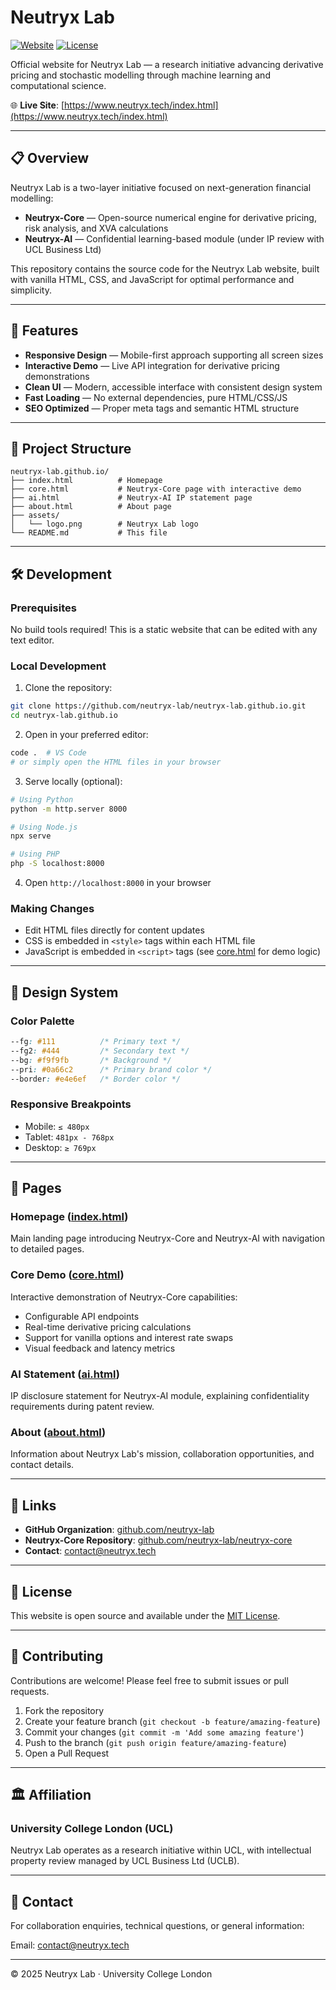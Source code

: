 # Neutryx Lab

[![Website](https://img.shields.io/website?url=https%3A%2F%2Fneutryx-lab.github.io)](https://neutryx-lab.github.io)
[![License](https://img.shields.io/badge/license-MIT-blue.svg)](LICENSE)

Official website for Neutryx Lab — a research initiative advancing derivative pricing and stochastic modelling through machine learning and computational science.

🌐 **Live Site**: [https://www.neutryx.tech/index.html](https://www.neutryx.tech/index.html)

---

## 📋 Overview

Neutryx Lab is a two-layer initiative focused on next-generation financial modelling:

- **Neutryx-Core** — Open-source numerical engine for derivative pricing, risk analysis, and XVA calculations
- **Neutryx-AI** — Confidential learning-based module (under IP review with UCL Business Ltd)

This repository contains the source code for the Neutryx Lab website, built with vanilla HTML, CSS, and JavaScript for optimal performance and simplicity.

---

## 🚀 Features

- **Responsive Design** — Mobile-first approach supporting all screen sizes
- **Interactive Demo** — Live API integration for derivative pricing demonstrations
- **Clean UI** — Modern, accessible interface with consistent design system
- **Fast Loading** — No external dependencies, pure HTML/CSS/JS
- **SEO Optimized** — Proper meta tags and semantic HTML structure

---

## 📁 Project Structure

```text
neutryx-lab.github.io/
├── index.html          # Homepage
├── core.html           # Neutryx-Core page with interactive demo
├── ai.html             # Neutryx-AI IP statement page
├── about.html          # About page
├── assets/
│   └── logo.png        # Neutryx Lab logo
└── README.md           # This file
```

---

## 🛠️ Development

### Prerequisites

No build tools required! This is a static website that can be edited with any text editor.

### Local Development

1. Clone the repository:

```bash
git clone https://github.com/neutryx-lab/neutryx-lab.github.io.git
cd neutryx-lab.github.io
```

2. Open in your preferred editor:

```bash
code .  # VS Code
# or simply open the HTML files in your browser
```

3. Serve locally (optional):

```bash
# Using Python
python -m http.server 8000

# Using Node.js
npx serve

# Using PHP
php -S localhost:8000
```

4. Open `http://localhost:8000` in your browser

### Making Changes

- Edit HTML files directly for content updates
- CSS is embedded in `<style>` tags within each HTML file
- JavaScript is embedded in `<script>` tags (see [core.html](core.html) for demo logic)

---

## 🎨 Design System

### Color Palette

```css
--fg: #111          /* Primary text */
--fg2: #444         /* Secondary text */
--bg: #f9f9fb       /* Background */
--pri: #0a66c2      /* Primary brand color */
--border: #e4e6ef   /* Border color */
```

### Responsive Breakpoints

- Mobile: `≤ 480px`
- Tablet: `481px - 768px`
- Desktop: `≥ 769px`

---

## 📄 Pages

### Homepage ([index.html](index.html))

Main landing page introducing Neutryx-Core and Neutryx-AI with navigation to detailed pages.

### Core Demo ([core.html](core.html))

Interactive demonstration of Neutryx-Core capabilities:

- Configurable API endpoints
- Real-time derivative pricing calculations
- Support for vanilla options and interest rate swaps
- Visual feedback and latency metrics

### AI Statement ([ai.html](ai.html))

IP disclosure statement for Neutryx-AI module, explaining confidentiality requirements during patent review.

### About ([about.html](about.html))

Information about Neutryx Lab's mission, collaboration opportunities, and contact details.

---

## 🔗 Links

- **GitHub Organization**: [github.com/neutryx-lab](https://github.com/neutryx-lab)
- **Neutryx-Core Repository**: [github.com/neutryx-lab/neutryx-core](https://github.com/neutryx-lab/neutryx-core)
- **Contact**: [contact@neutryx.tech](mailto:contact@neutryx.tech)

---

## 📝 License

This website is open source and available under the [MIT License](LICENSE).

---

## 🤝 Contributing

Contributions are welcome! Please feel free to submit issues or pull requests.

1. Fork the repository
2. Create your feature branch (`git checkout -b feature/amazing-feature`)
3. Commit your changes (`git commit -m 'Add some amazing feature'`)
4. Push to the branch (`git push origin feature/amazing-feature`)
5. Open a Pull Request

---

## 🏛️ Affiliation

### University College London (UCL)

Neutryx Lab operates as a research initiative within UCL, with intellectual property review managed by UCL Business Ltd (UCLB).

---

## 📧 Contact

For collaboration enquiries, technical questions, or general information:

Email: [contact@neutryx.tech](mailto:contact@neutryx.tech)

---

© 2025 Neutryx Lab · University College London
